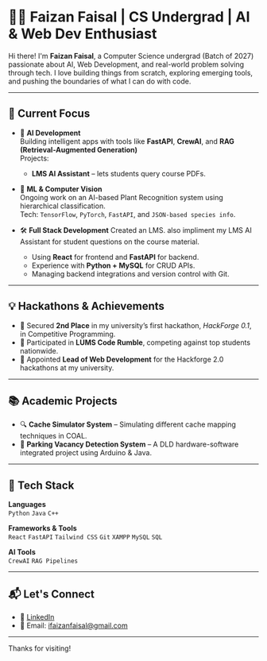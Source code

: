 # 👨‍💻 Faizan Faisal | CS Undergrad | AI & Web Dev Enthusiast

Hi there! I'm **Faizan Faisal**, a Computer Science undergrad (Batch of 2027) passionate about AI, Web Development, and real-world problem solving through tech. I love building things from scratch, exploring emerging tools, and pushing the boundaries of what I can do with code.

---

## 🚀 Current Focus

- 🧠 **AI Development**  
  Building intelligent apps with tools like **FastAPI**, **CrewAI**, and **RAG (Retrieval-Augmented Generation)**  
  Projects:
  - **LMS AI Assistant** – lets students query course PDFs.

- 🌱 **ML & Computer Vision**  
  Ongoing work on an AI-based Plant Recognition system using hierarchical classification.  
  Tech: `TensorFlow`, `PyTorch`, `FastAPI`, and `JSON-based species info`.

- 🛠️ **Full Stack Development**
  Created an LMS. also impliment my LMS AI Assistant for student questions on the course material.
  - Using **React** for frontend and **FastAPI** for backend.  
  - Experience with **Python + MySQL** for CRUD APIs.  
  - Managing backend integrations and version control with Git.

---

## 💡 Hackathons & Achievements

- 🥈 Secured **2nd Place** in my university’s first hackathon, *HackForge 0.1*, in Competitive Programming.
- 📍 Participated in **LUMS Code Rumble**, competing against top students nationwide.
- 🎯 Appointed **Lead of Web Development** for the Hackforge 2.0 hackathons at my university.

---

## 📚 Academic Projects

- 🔍 **Cache Simulator System** – Simulating different cache mapping techniques in COAL.
- 🚗 **Parking Vacancy Detection System** – A DLD hardware-software integrated project using Arduino & Java.

---

## 🔧 Tech Stack

**Languages**  
`Python` `Java` `C++`

**Frameworks & Tools**  
`React` `FastAPI` `Tailwind CSS` `Git` `XAMPP` `MySQL` `SQL`

**AI Tools**  
`CrewAI` `RAG Pipelines`

---

## 📬 Let's Connect

- 💼 [LinkedIn](https://www.linkedin.com/in/faizanfaisal/)
- 📧 Email: ifaizanfaisal@gmail.com


---

Thanks for visiting!
